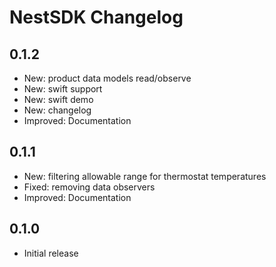 # NestSDK Changelog

## 0.1.2

- New: product data models read/observe
- New: swift support
- New: swift demo
- New: changelog
- Improved: Documentation

## 0.1.1

- New: filtering allowable range for thermostat temperatures
- Fixed: removing data observers
- Improved: Documentation

## 0.1.0

- Initial release